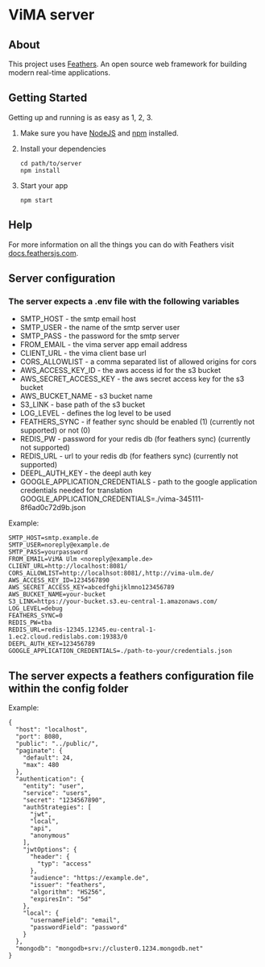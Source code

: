 # ViMA server

## About

This project uses [Feathers](http://feathersjs.com). An open source web framework for building modern real-time applications.

## Getting Started

Getting up and running is as easy as 1, 2, 3.

1. Make sure you have [NodeJS](https://nodejs.org/) and [npm](https://www.npmjs.com/) installed.
2. Install your dependencies

    ```
    cd path/to/server
    npm install
    ```

3. Start your app

    ```
    npm start
    ```

## Help

For more information on all the things you can do with Feathers visit [docs.feathersjs.com](http://docs.feathersjs.com).

## Server configuration

### The server expects a .env file with the following variables

* SMTP_HOST - the smtp email host
* SMTP_USER - the name of the smtp server user
* SMTP_PASS - the password for the smtp server
* FROM_EMAIL - the vima server app email address
* CLIENT_URL - the vima client base url
* CORS_ALLOWLIST - a comma separated list of allowed origins for cors
* AWS_ACCESS_KEY_ID - the aws access id for the s3 bucket
* AWS_SECRET_ACCESS_KEY - the aws secret access key for the s3 bucket
* AWS_BUCKET_NAME - s3 bucket name
* S3_LINK - base path of the s3 bucket
* LOG_LEVEL - defines the log level to be used
* FEATHERS_SYNC - if feather sync should be enabled (1) (currently not supported) or not (0)
* REDIS_PW - password for your redis db (for feathers sync) (currently not supported)
* REDIS_URL - url to your redis db (for feathers sync) (currently not supported)
* DEEPL_AUTH_KEY - the deepl auth key
* GOOGLE_APPLICATION_CREDENTIALS - path to the google application credentials needed for translation
GOOGLE_APPLICATION_CREDENTIALS=./vima-345111-8f6ad0c72d9b.json

Example:
```
SMTP_HOST=smtp.example.de
SMTP_USER=noreply@example.de
SMTP_PASS=yourpassword
FROM_EMAIL=ViMA Ulm <noreply@example.de>
CLIENT_URL=http://localhost:8081/
CORS_ALLOWLIST=http://localhsot:8081/,http://vima-ulm.de/
AWS_ACCESS_KEY_ID=1234567890
AWS_SECRET_ACCESS_KEY=abcedfghijklmno123456789
AWS_BUCKET_NAME=your-bucket
S3_LINK=https://your-bucket.s3.eu-central-1.amazonaws.com/
LOG_LEVEL=debug
FEATHERS_SYNC=0
REDIS_PW=tba
REDIS_URL=redis-12345.12345.eu-central-1-1.ec2.cloud.redislabs.com:19383/0
DEEPL_AUTH_KEY=123456789
GOOGLE_APPLICATION_CREDENTIALS=./path-to-your/credentials.json
```

## The server expects a feathers configuration file within the config folder

Example:
```
{
  "host": "localhost",
  "port": 8080,
  "public": "../public/",
  "paginate": {
    "default": 24,
    "max": 480
  },
  "authentication": {
    "entity": "user",
    "service": "users",
    "secret": "1234567890",
    "authStrategies": [
      "jwt",
      "local",
      "api",
      "anonymous"
    ],
    "jwtOptions": {
      "header": {
        "typ": "access"
      },
      "audience": "https://example.de",
      "issuer": "feathers",
      "algorithm": "HS256",
      "expiresIn": "5d"
    },
    "local": {
      "usernameField": "email",
      "passwordField": "password"
    }
  },
  "mongodb": "mongodb+srv://cluster0.1234.mongodb.net"
}
```
